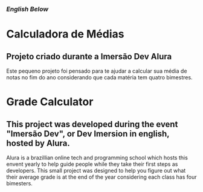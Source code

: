### *English Below*
# Calculadora de Médias
## Projeto criado durante a Imersão Dev Alura
Este pequeno projeto foi pensado para te ajudar a calcular sua média de notas no fim do ano
considerando que cada matéria tem quatro bimestres.

# Grade Calculator
## This project was developed during the event "Imersão Dev", or Dev Imersion in english, hosted by Alura. 
Alura is a brazillian online tech and programming school which hosts this envent yearly to help guide 
people while they take their first steps as developers.
This small project was designed to help you figure out what their average grade is at the end of the year
considering each class has four bimesters. 

